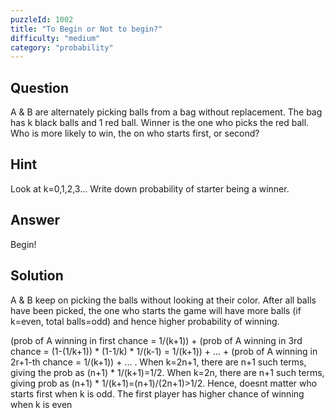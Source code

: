 ```yaml
---
puzzleId: 1002
title: "To Begin or Not to begin?"
difficulty: "medium"
category: "probability"
---
```


## Question
A & B are alternately picking balls from a bag without replacement. The bag has k black balls and 1 red ball. Winner is the one who picks the red ball. Who is more likely to win, the on who starts first, or second?

## Hint
Look at k=0,1,2,3... Write down probability of starter being a winner.

## Answer
Begin!

## Solution
 A & B keep on picking the balls without looking at their color. After all balls have been picked, the one who starts the game will have more balls (if k=even, total balls=odd) and hence higher probability of winning.


(prob of A winning in first chance = 1/(k+1)) + 
(prob of A winning in 3rd chance = (1-(1/k+1)) * (1-1/k) * 1/(k-1) = 1/(k+1)) + ... + 
(prob of A winning in 2r+1-th chance = 1/(k+1)) + ... .
When k=2n+1, there are n+1 such terms, giving the prob as (n+1) * 1/(k+1)=1/2. 
When k=2n, there are n+1 such terms, giving prob as (n+1) * 1/(k+1)=(n+1)/(2n+1)>1/2.
Hence, doesnt matter who starts first when k is odd. 
The first player has higher chance of winning when k is even
